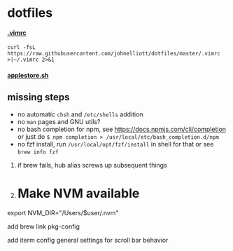 # dotfiles

#### [.vimrc](https://raw.githubusercontent.com/johnelliott/dotfiles/master/.vimrc)
`curl -fsL https://raw.githubusercontent.com/johnelliott/dotfiles/master/.vimrc >|~/.vimrc 2>&1`

#### [applestore.sh](https://raw.githubusercontent.com/johnelliott/dotfiles/master/applestore.sh)

## missing steps
- no automatic `chsh` and `/etc/shells` addition
- no `man` pages and GNU utils?
- no bash completion for npm, see https://docs.npmjs.com/cli/completion or just do `$ npm completion > /usr/local/etc/bash_completion.d/npm`
- no fzf install, run `/usr/local/opt/fzf/install` in shell for that or see `brew info fzf`

1. if brew fails, hub alias screws up subsequent things
2. # Make NVM available
export NVM_DIR="/Users/$user/.nvm"

add brew link pkg-config

add iterm config
general settings for scroll bar behavior

